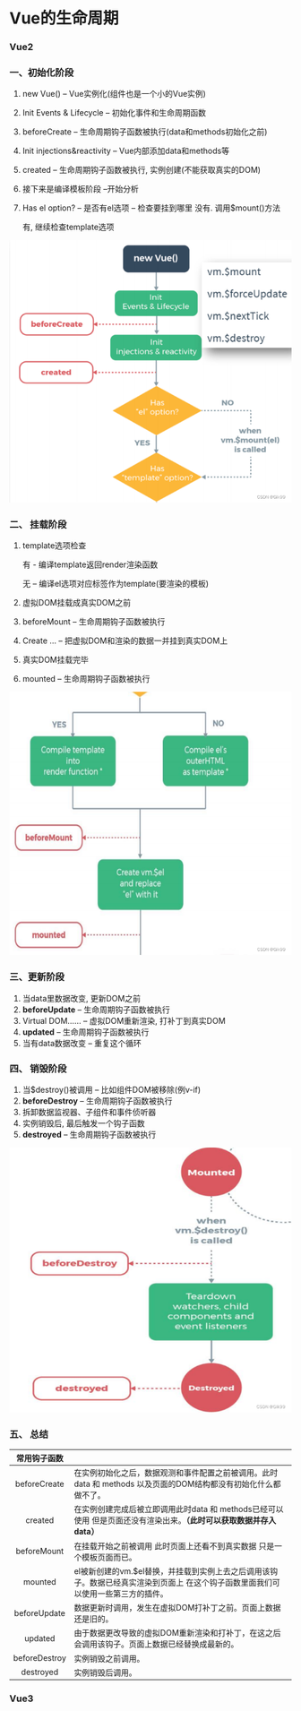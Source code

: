 # Vue的生命周期

### Vue2

### 一、初始化阶段

1. new Vue() – Vue实例化(组件也是一个小的Vue实例)

2. Init Events & Lifecycle – 初始化事件和生命周期函数

3. beforeCreate – 生命周期钩子函数被执行(data和methods初始化之前)

4. Init injections&reactivity – Vue内部添加data和methods等

5. created – 生命周期钩子函数被执行, 实例创建(不能获取真实的DOM)

6. 接下来是编译模板阶段 –开始分析

7. Has el option? – 是否有el选项 – 检查要挂到哪里
   没有. 调用$mount()方法
   
   有, 继续检查template选项

![alt text](./image-3.png)

### 二、 挂载阶段

1. template选项检查
   
   有 - 编译template返回render渲染函数
   
   无 – 编译el选项对应标签作为template(要渲染的模板)

2. 虚拟DOM挂载成真实DOM之前

3. beforeMount – 生命周期钩子函数被执行

4. Create … – 把虚拟DOM和渲染的数据一并挂到真实DOM上

5. 真实DOM挂载完毕

6. mounted – 生命周期钩子函数被执行

![alt text](./image-4.png)

### 三、更新阶段

1. 当data里数据改变, 更新DOM之前
2. **beforeUpdate** – 生命周期钩子函数被执行
3. Virtual DOM…… – 虚拟DOM重新渲染, 打补丁到真实DOM
4. **updated** – 生命周期钩子函数被执行
5. 当有data数据改变 – 重复这个循环

### 四、 销毁阶段

1. 当$destroy()被调用 – 比如组件DOM被移除(例v-if)
2. **beforeDestroy** – 生命周期钩子函数被执行
3. 拆卸数据监视器、子组件和事件侦听器
4. 实例销毁后, 最后触发一个钩子函数
5. **destroyed** – 生命周期钩子函数被执行

![alt text](./image-5.png)

### 五、 总结

| 常用钩子函数        |                                                                       |
|:-------------:| --------------------------------------------------------------------- |
| beforeCreate  | 在实例初始化之后，数据观测和事件配置之前被调用。此时data 和 methods 以及页面的DOM结构都没有初始化什么都做不了。      |
| created       | 在实例创建完成后被立即调用此时data 和 methods已经可以使用 但是页面还没有渲染出来。**（此时可以获取数据并存入data）** |
| beforeMount   | 在挂载开始之前被调用 此时页面上还看不到真实数据 只是一个模板页面而已。                                  |
| mounted       | el被新创建的vm.$el替换，并挂载到实例上去之后调用该钩子。数据已经真实渲染到页面上 在这个钩子函数里面我们可以使用一些第三方的插件。 |
| beforeUpdate  | 数据更新时调用，发生在虚拟DOM打补丁之前。页面上数据还是旧的。                                      |
| updated       | 由于数据更改导致的虚拟DOM重新渲染和打补丁，在这之后会调用该钩子。页面上数据已经替换成最新的。                      |
| beforeDestroy | 实例销毁之前调用。                                                             |
| destroyed     | 实例销毁后调用。                                                              |

### Vue3